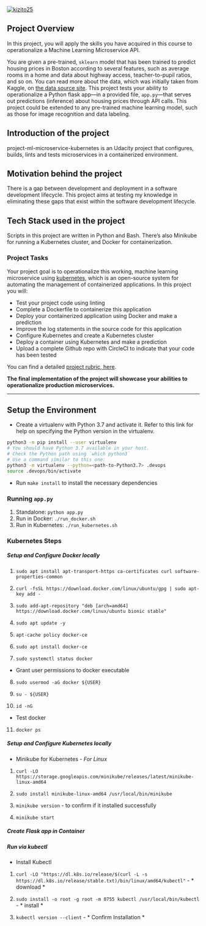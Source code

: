 [![kizito25](https://circleci.com/gh/Kizito25/project-ml-microservice-kubernetes/tree/main.svg?style=svg)](https://https://app.circleci.com/pipelines/github/Kizito25/project-ml-microservice-kubernetes)

## Project Overview

In this project, you will apply the skills you have acquired in this course to operationalize a Machine Learning Microservice API. 

You are given a pre-trained, `sklearn` model that has been trained to predict housing prices in Boston according to several features, such as average rooms in a home and data about highway access, teacher-to-pupil ratios, and so on. You can read more about the data, which was initially taken from Kaggle, on [the data source site](https://www.kaggle.com/c/boston-housing). This project tests your ability to operationalize a Python flask app—in a provided file, `app.py`—that serves out predictions (inference) about housing prices through API calls. This project could be extended to any pre-trained machine learning model, such as those for image recognition and data labeling.

## Introduction of the project

project-ml-microservice-kubernetes is an Udacity project that configures, builds, lints and tests microservices in a containerized environment. 

## Motivation behind the project

There is a gap between development and deployment in a software development lifecycle. 
This project aims at testing my knowledge in eliminating these gaps that exist within the software development lifecycle.

## Tech Stack used in the project

Scripts in this project are written in Python and Bash.
There’s also Minikube for running a Kubernetes cluster, and Docker for containerization.


### Project Tasks

Your project goal is to operationalize this working, machine learning microservice using [kubernetes](https://kubernetes.io/), which is an open-source system for automating the management of containerized applications. In this project you will:
* Test your project code using linting
* Complete a Dockerfile to containerize this application
* Deploy your containerized application using Docker and make a prediction
* Improve the log statements in the source code for this application
* Configure Kubernetes and create a Kubernetes cluster
* Deploy a container using Kubernetes and make a prediction
* Upload a complete Github repo with CircleCI to indicate that your code has been tested

You can find a detailed [project rubric, here](https://review.udacity.com/#!/rubrics/2576/view).

**The final implementation of the project will showcase your abilities to operationalize production microservices.**

---

## Setup the Environment

* Create a virtualenv with Python 3.7 and activate it. Refer to this link for help on specifying the Python version in the virtualenv. 
```bash
python3 -m pip install --user virtualenv
# You should have Python 3.7 available in your host. 
# Check the Python path using `which python3`
# Use a command similar to this one:
python3 -m virtualenv --python=<path-to-Python3.7> .devops
source .devops/bin/activate
```
* Run `make install` to install the necessary dependencies

### Running `app.py`

1. Standalone:  `python app.py`
2. Run in Docker:  `./run_docker.sh`
3. Run in Kubernetes:  `./run_kubernetes.sh`

### Kubernetes Steps

##### Setup and Configure Docker locally
1. `sudo apt install apt-transport-https ca-certificates curl software-properties-common` 

2. `curl -fsSL https://download.docker.com/linux/ubuntu/gpg | sudo apt-key add -`

3. `sudo add-apt-repository "deb [arch=amd64] https://download.docker.com/linux/ubuntu bionic stable"`  

4. `sudo apt update -y`

5. `apt-cache policy docker-ce`

6. `sudo apt install docker-ce`

7. `sudo systemctl status docker`

* Grant user permissions to docker executable

8. `sudo usermod -aG docker ${USER}`

9. `su - ${USER}`

10. `id -nG`

* Test docker
11. `docker ps`

##### Setup and Configure Kubernetes locally

* Minikube for Kubernetes - *For Linux*

1. `curl -LO https://storage.googleapis.com/minikube/releases/latest/minikube-linux-amd64`

2. `sudo install minikube-linux-amd64 /usr/local/bin/minikube`

3. `minikube version` - to confirm if it installed successfully

4. `minikube start`

##### Create Flask app in Container
##### Run via kubectl

* Install Kubectl

1. `curl -LO "https://dl.k8s.io/release/$(curl -L -s https://dl.k8s.io/release/stable.txt)/bin/linux/amd64/kubectl"` - * download *

2. `sudo install -o root -g root -m 0755 kubectl /usr/local/bin/kubectl` - * install *

3. `kubectl version --client` - * Confirm Installation *
